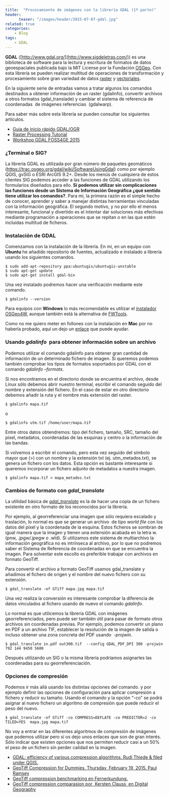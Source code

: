 ```yaml
---
title:  "Procesamiento de imágenes con la librería GDAL (1ª parte)"
header:
      teaser: "/images/header/2015-07-07-gdal.jpg"
related: true
categories: 
	- Blog
tags:
	- GDAL
---
```

        
**GDAL** ([http://www.gdal.org/](http://www.sigdeletras.com/)) es una biblioteca de software para la lectura y escritura de formatos de datos geoespaciales publicada bajo la MIT License por la Fundación [OSGeo](%20http:/www.osgeo.org/ "OSGeo"). Con esta librería se pueden realizar multitud de operaciones de transformación y procesamiento sobre gran variedad de datos [raster](http://www.gdal.org/formats_list.html "Raster") y [vectoriales](http://www.gdal.org/ogr_formats.html "Formatos vectoriales").

En la siguiente serie de entradas vamos a tratar algunos los comandos destinados a obtener información de un raster (gdalinfo), convertir archivos a otros formatos (gdal_translade) y cambiar el sistema de referencia de coordenadas  de imágenes referencias  (gdalwarp).  

Para saber más sobre esta librería se pueden consultar los siguientes artículos.

*   [Guía de inicio rápido GDAL/OGR](http://live.osgeo.org/es/quickstart/gdal_quickstart.html "enlace")
*   [Raster Processing Tutorial](https://trac.osgeo.org/gdal/wiki/UserDocs/RasterProcTutorial%20 "Raster Processing Tutorial")
*   [Workshop GDAL FOSS4GE 2015](http://download.osgeo.org/gdal/workshop "WorkshopGDAl FOSS4GE")

### ¿Terminal o SIG?

La librería GDAL es utilizada por gran número de paquetes geomáticos (https://trac.osgeo.org/gdal/wiki/SoftwareUsingGdal) como por ejemplo QGIS, gvSIG o ESRI ArcGIS 9.2+. Desde los menús de cualquiera de estos clientes SIG podemos acceder a las funciones de GDAL utilizando los formularios diseñados para ello. **Si podemos utilizar sin complicaciones las funciones desde un Sistema de Información Geográfica ¿qué sentido tiene utilizar los comandos?**. Para mi, la primera razón es el simple hecho de conocer, aprender y saber a manejar distintas herramientas vinculadas con la información geográfica. El segundo motivo, y no por ello el menos interesante, funcional y divertido es el intentar dar soluciones más efectivas mediante programación a operaciones que se repitan o en las que estén incluidas multitud de ficheros.

### Instalación de GDAL

Comenzamos con la instalación de la librería. En mi, en un equipo con **Ubuntu** he añadido repositorio de fuentes, actualizado e instalado a librería usando los siguientes comandos.

	$ sudo add-apt-repository ppa:ubuntugis/ubuntugis-unstable  
	$ sudo apt-get update  
	$ sudo apt-get install gdal-bin

Una vez instalado podremos hacer una verificación mediante este comando.

	$ gdalinfo --version

Para equipos con **Windows** lo más recomendable es utilizar el [instalador OSGeo4W](https://trac.osgeo.org/osgeo4w/ "Osgeo4w"), aunque también está la alternativa de [FWTools](http://fwtools.maptools.org/ "fwtools").

Como no me quiero meter en follones con la instalación en **Mac** por no haberla probado, aquí un dejo un [enlace](https://www.mapbox.com/tilemill/docs/guides/gdal "Instlación GDAL en Mac") que puede ayudar.

### Usando _gdalinfo_  para obtener información sobre un archivo

Podemos utilizar el comando gdalinfo para obtener gran cantidad de información de un determinado fichero de imagen. Si queremos podemos también comprobar los tipos de formatos soportados por GDAL con el comando _gdalinfo –formats_.

Si nos encontramos en el directorio donde se encuentra el archivo, desde Linux sólo debemos abrir nuestro terminal, escribir el comando seguido del nombre y extensión del fichero. En el caso de estar en otro directorio debemos añadir la ruta y el nombre más extensión del raster.

	$ gdalinfo mapa.tif

o

	$ gdalinfo utm.tif /home/user/mapa.tif

Entre otros datos obtendremos: tipo del fichero, tamaño, SRC, tamaño del píxel, metadatos, coordenadas de las esquinas y centro o la información de las bandas.

Si volvemos a escribir el comando, pero esta vez seguido del símbolo mayor que (>) con un nombre y la extensión txt (ej. utm_metados.txt), se genera un fichero con los datos. Esta opción es bastante interesante si queremos incorporar un fichero adjunto de metadatos a nuestra imagen.

	$ gdalinfo mapa.tif > mapa_metados.txt

### Cambios de formato con _gdal_translate_

La utilidad básica de [_gdal_translate_](http://www.gdal.org/gdal_translate.html "gdal_translate") es la de hacer una copia de un fichero existente en otro formato de los reconocidos por la librería.

Por ejemplo, al georreferenciar una imagen que sólo requiera escalado y traslación, lo normal es que se generar un archivo  de tipo _world file_ con los datos del píxel y la coordenada de la esquina. Estos ficheros se sombran de igual manera que la imagen y tienen una extensión acabada en la letra w. (pnw, .jpgw/.jpegw o .wld). Si utilizamos este sistema de multiarchivo la información geográfica no es intrínseca al archivo, por lo que no podremos saber el Sistema de Referencia de coordenadas en que se encuentra la imagen. Para solventar este escollo es preferible trabajar con archivos en formato GeoTiff.

Para convertir el archivo a formato GeoTiff usamos gdal_translate y añadimos el fichero de origen y el nombre del nuevo fichero con su extensión.

	$ gdal_translate -of GTiff mapa.jpg mapa.tif

Una vez realiza la conversión es interesante comprobar la diferencia de datos vinculados al fichero usando de nuevo el comando _gdalinfo_.

Lo normal es que utilicemos la librería GDAL con imágenes georreferenciados, pero puede ser también útil para pasar de formato otros archivos sin coordenadas previas. Por ejemplo, podemos convertir un plano en PDF a un archivo TIF, establecer la resolución de la imagen de salida o incluso obtener una zona concreta del PDF usando  _-projwin_.

	$ gdal_translate in.pdf out300.tif  --config GDAL_PDF_DPI 300 -projwin 792 144 9450 5600

Después utilizando un SIG o la misma librería podríamos asignarles las coordenadas para su georreferenciación.

### Opciones de compresión

Podemos ir más allá usando los distintas opciones del comando. y por ejemplo definir las opciones de configuración para aplicar compresión a fichero y reducir su tamaño. Usando el comando y la opción “-co” se podrá asignar al nuevo fichero un algoritmo de compresión que puede reducir el peso del nuevo.

	$ gdal_translate -of GTiff -co COMPRESS=DEFLATE -co PREDICTOR=2 -co TILED=YES  mapa.jpg mapa.tif

No voy a entrar en las diferentes algoritmos de compresión de imágenes que podemos utilizar pero sí os dejo unos enlaces que son de gran interés. Sólo indicar que existen opciones que nos permiten reducir casi a un 50% el peso de un fichero sin perder calidad en la imagen.

*   [GDAL: efficiency of various compression algorithms. Rudi Thiede & filed under QGIS.](http://linfiniti.com/2011/05/gdal-efficiency-of-various-compression-algorithms/)
*   [GeoTiff Compression for Dummies. Thursday, February 19, 2015\. Paul Ramsey](http://blog.cleverelephant.ca/2015/02/geotiff-compression-for-dummies.html)
*   [GeoTiff compression benchmarking en Fernerkundung.](http://fernerkundung.github.io/GeoTiff-compression-benchmarking/)
*   [GeoTiff compression comparasion por  Kersten Clauss  en Digital Geography](http://www.digital-geography.com/geotiff-compression-comparison)
